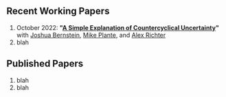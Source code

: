 
## Recent Working Papers
1. October 2022: **"[A Simple Explanation of Countercyclical Uncertainty](_md/BPRT-uncertainty.md)"**
	with [Joshua Bernstein](https://www.linkedin.com/in/joshua-bernstein-47baa332), [Mike Plante](https://sites.google.com/site/michaelplanteecon/), and [Alex Richter](http://www.alexrichterecon.com/)
2. blah

## Published Papers
1. blah
2. blah